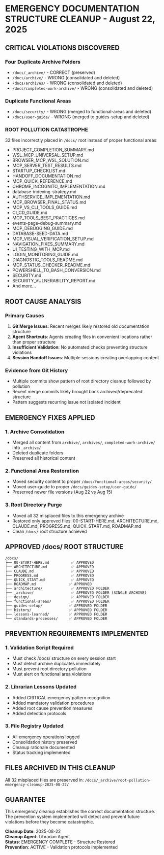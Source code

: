 # EMERGENCY DOCUMENTATION STRUCTURE CLEANUP - August 22, 2025

## CRITICAL VIOLATIONS DISCOVERED

### Four Duplicate Archive Folders
- `/docs/_archive/` - CORRECT (preserved)
- `/docs/archive/` - WRONG (consolidated and deleted)
- `/docs/archives/` - WRONG (consolidated and deleted)  
- `/docs/completed-work-archive/` - WRONG (consolidated and deleted)

### Duplicate Functional Areas
- `/docs/security/` - WRONG (merged to functional-areas and deleted)
- `/docs/user-guide/` - WRONG (merged to guides-setup and deleted)

### ROOT POLLUTION CATASTROPHE
32 files incorrectly placed in `/docs/` root instead of proper functional areas:
- PROJECT_COMPLETION_SUMMARY.md
- WSL_MCP_UNIVERSAL_SETUP.md
- BROWSER_MCP_WSL_SOLUTION.md
- MCP_SERVER_TEST_RESULTS.md
- STARTUP_CHECKLIST.md
- HANDOFF_DOCUMENTATION.md
- MCP_QUICK_REFERENCE.md
- CHROME_INCOGNITO_IMPLEMENTATION.md
- database-indexing-strategy.md
- AUTHSERVICE_IMPLEMENTATION.md
- MCP_BROWSER_FINAL_STATUS.md
- MCP_VS_CLI_TOOLS_GUIDE.md
- CI_CD_GUIDE.md
- MCP_TOOLS_BEST_PRACTICES.md
- events-page-debug-summary.md
- MCP_DEBUGGING_GUIDE.md
- DATABASE-SEED-DATA.md
- MCP_VISUAL_VERIFICATION_SETUP.md
- NAVIGATION_FIXES_SUMMARY.md
- UI_TESTING_WITH_MCP.md
- LOGIN_MONITORING_GUIDE.md
- DIAGNOSTIC_TOOLS_README.md
- MCP_STATUS_CHECKER_README.md
- POWERSHELL_TO_BASH_CONVERSION.md
- SECURITY.md
- SECURITY_VULNERABILITY_REPORT.md
- And more...

## ROOT CAUSE ANALYSIS

### Primary Causes
1. **Git Merge Issues**: Recent merges likely restored old documentation structure
2. **Agent Shortcuts**: Agents creating files in convenient locations rather than proper structure
3. **Insufficient Validation**: No automated checks preventing structure violations
4. **Session Handoff Issues**: Multiple sessions creating overlapping content

### Evidence from Git History
- Multiple commits show pattern of root directory cleanup followed by pollution
- Recent merge commits likely brought back archived/deprecated structure
- Pattern suggests recurring issue not isolated incident

## EMERGENCY FIXES APPLIED

### 1. Archive Consolidation
- Merged all content from `archive/`, `archives/`, `completed-work-archive/` into `_archive/`
- Deleted duplicate folders
- Preserved all historical content

### 2. Functional Area Restoration  
- Moved security content to proper `/docs/functional-areas/security/`
- Moved user-guide to proper `/docs/guides-setup/user-guide/`
- Preserved newer file versions (Aug 22 vs Aug 15)

### 3. Root Directory Purge
- Moved all 32 misplaced files to this emergency archive
- Restored only approved files: 00-START-HERE.md, ARCHITECTURE.md, CLAUDE.md, PROGRESS.md, QUICK_START.md, ROADMAP.md
- Clean `/docs/` root structure achieved

## APPROVED /docs/ ROOT STRUCTURE

```
/docs/
├── 00-START-HERE.md          ✅ APPROVED
├── ARCHITECTURE.md           ✅ APPROVED  
├── CLAUDE.md                 ✅ APPROVED
├── PROGRESS.md               ✅ APPROVED
├── QUICK_START.md            ✅ APPROVED
├── ROADMAP.md               ✅ APPROVED
├── architecture/             ✅ APPROVED FOLDER
├── _archive/                 ✅ APPROVED FOLDER (SINGLE ARCHIVE)
├── design/                   ✅ APPROVED FOLDER
├── functional-areas/         ✅ APPROVED FOLDER
├── guides-setup/            ✅ APPROVED FOLDER
├── history/                 ✅ APPROVED FOLDER
├── lessons-learned/         ✅ APPROVED FOLDER
└── standards-processes/     ✅ APPROVED FOLDER
```

## PREVENTION REQUIREMENTS IMPLEMENTED

### 1. Validation Script Required
- Must check /docs/ structure on every session start
- Must detect archive duplicates immediately
- Must prevent root directory pollution
- Must alert on functional area violations

### 2. Librarian Lessons Updated
- Added CRITICAL emergency pattern recognition
- Added mandatory validation procedures
- Added root cause prevention measures
- Added detection protocols

### 3. File Registry Updated
- All emergency operations logged
- Consolidation history preserved  
- Cleanup rationale documented
- Status tracking implemented

## FILES ARCHIVED IN THIS CLEANUP
All 32 misplaced files are preserved in:
`/docs/_archive/root-pollution-emergency-cleanup-2025-08-22/`

## GUARANTEE
This emergency cleanup establishes the correct documentation structure. The prevention system implemented will detect and prevent future violations before they become catastrophic.

**Cleanup Date**: 2025-08-22  
**Cleanup Agent**: Librarian Agent  
**Status**: EMERGENCY COMPLETE - Structure Restored  
**Prevention**: ACTIVE - Validation protocols implemented